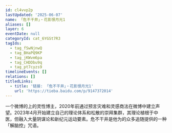 ```yaml
---
id: cl4vvp2p
lastUpdated: '2025-06-07'
name: 「危不干井」・花影恨月光1
aliases: []
layer: 6
eventDate: null
categoryId: cat_6YGSt7R3
tagIds:
  - tag_fSwNjnwQ
  - tag_BHaPQ9KP
  - tag_jKWvm6pa
  - tag_CHDDbu9q
  - tag_pt7cyzs9
timelineEvents: []
relations: []
titledLinks:
  - title: '链接: 「危不干井」・花影恨月光1'
    url: 'https://tieba.baidu.com/p/9147372014'
---
```

一个微博的上的灵性博主，2020年前通过预言灾难和灵感商法在微博中建立声望。2023年4月开始建立自己的理论体系和松散的崇拜集群，其理论植根于中医，但融入大量阴谋论和新纪元运动要素。危不干井是他为的众多追随提供的一种「解脑控」咒语。
